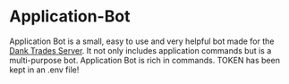 # Application-Bot

Application Bot is a small, easy to use and very helpful bot made for the [Dank Trades Server](https://discord.com/invite/trades). It not only includes application commands but is a multi-purpose bot.
Application Bot is rich in commands.
TOKEN has been kept in an .env file!
